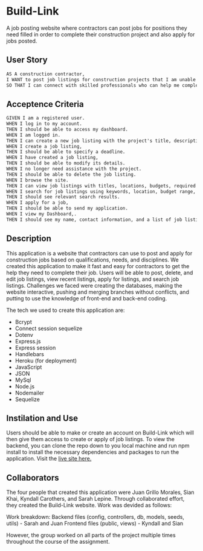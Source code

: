 # Build-Link
A job posting website where contractors can post jobs for positions they need filled in order to complete their construction project and also apply for jobs posted.

## User Story

```md
AS A construction contractor,
I WANT to post job listings for construction projects that I am unable to complete on my own due to a lack of specific knowledge or expertise,
SO THAT I can connect with skilled professionals who can help me complete these projects successfully.
```


## Acceptence Criteria

```md
GIVEN I am a registered user.
WHEN I log in to my account.
THEN I should be able to access my dashboard.
WHEN I am logged in.
THEN I can create a new job listing with the project's title, description, location, budget, and required skills.
WHEN I create a job listing,
THEN I should be able to specify a deadline.
WHEN I have created a job listing,
THEN I should be able to modify its details.
WHEN I no longer need assistance with the project.
THEN I should be able to delete the job listing.
WHEN I browse the site.
THEN I can view job listings with titles, locations, budgets, required skills, and deadlines.
WHEN I search for job listings using keywords, location, budget range, or required skills.
THEN I should see relevant search results.
WHEN I apply for a job,
THEN I should be able to send my application.
WHEN I view my Dashboard,.
THEN I should see my name, contact information, and a list of job listings I've posted or applied to.
```


## Description
This application is a website that contractors can use to post and apply for construction jobs based on qualifications, needs, and disciplines. We created this application to make it fast and easy for contractors to get the help they need to complete their job. Users will be able to post, delete, and edit job listings, view recent listings, apply for listings, and search job listings. 
Challenges we faced were creating the databases, making the website interactive, pushing and merging branches without conflicts, and putting to use the knowledge of front-end and back-end coding.

The tech we used to create this application are: 

- Bcrypt
- Connect session sequelize
- Dotenv
- Express.js
- Express session
- Handlebars
- Heroku (for deployment)
- JavaScript
- JSON
- MySql
- Node.js
- Nodemailer
- Sequelize


## Instilation and Use
Users should be able to make or create an account on Build-Link which will then give them access to create or apply of job listings. To view the backend, you can clone the repo down to you local machine and run npm install to install the necessary dependencies and packages to run the application. 
Visit the [live site here.](https://build-link-10beabbadf73.herokuapp.com/)


## Collaborators
The four people that created this application were Juan Grillo Morales, Sian Khai, Kyndall Carothers, and Sarah Lepine. Through collaborated effort, they created the Build-Link website. Work was devided as follows:

Work breakdown: 
Backend files (config, controllers, db, models, seeds, utils) - Sarah and Juan
Frontend files (public, views) - Kyndall and Sian

However, the group worked on all parts of the project multiple times throughout the course of the assignment. 